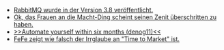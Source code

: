 * [RabbitMQ wurde in der Version 3.8 veröffentlicht.](https://www.rabbitmq.com/blog/2019/11/11/rabbitmq-3-8-release-overview/)
* [Ok, das Frauen an die Macht-Ding scheint seinen Zenit überschritten zu haben.](https://blog.fefe.de/?ts=a33775e8)
* [>>Automate yourself within six months (denog11)<<](https://cdn.media.ccc.de/events/denog/denog11/h264-hd/denog11-26-eng-Automate_yourself_within_six_months_hd.mp4)
* [FeFe zeigt wie falsch der Irrglaube an "Time to Market" ist.](https://blog.fefe.de/?ts=a3378ae2)

